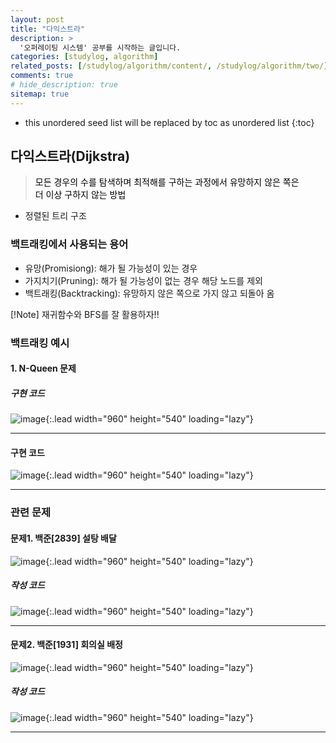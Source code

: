 ```yaml
---
layout: post
title: "다익스트라"
description: >
  '오퍼레이팅 시스템' 공부를 시작하는 글입니다.
categories: [studylog, algorithm]
related_posts: [/studylog/algorithm/content/, /studylog/algorithm/two/]
comments: true
# hide_description: true
sitemap: true
---
```


* this unordered seed list will be replaced by toc as unordered list 
{:toc}

## 다익스트라(Dijkstra)
> <font color="black">모든 경우의 수를 탐색하며 최적해를 구하는 과정에서 유망하지 않은 쪽은<br>더 이상 구하지 않는 방법</font>

- 정렬된 트리 구조

### 백트래킹에서 사용되는 용어
- 유망(Promisiong): 해가 될 가능성이 있는 경우
- 가지치기(Pruning): 해가 될 가능성이 없는 경우 해당 노드를 제외
- 백트래킹(Backtracking): 유망하지 않은 쪽으로 가지 않고 되돌아 옴

[!Note] 재귀함수와 BFS를 잘 활용하자!!

### 백트래킹 예시
#### 1. N-Queen 문제
##### 구현 코드
![image](/assets/study/algorithm/greedy/greedyEx.png){:.lead width="960" height="540" loading="lazy"}
<hr>

#### 구현 코드
![image](/assets/study/algorithm/greedy/greedyEx.png){:.lead width="960" height="540" loading="lazy"}
<hr>

### 관련 문제
#### 문제1. 백준[2839] 설탕 배달
![image](/assets/study/algorithm/greedy/bj2839a.png){:.lead width="960" height="540" loading="lazy"}

##### 작성 코드
![image](/assets/study/algorithm/greedy/bj2839b.png){:.lead width="960" height="540" loading="lazy"}
<hr>

#### 문제2. 백준[1931] 회의실 배정
![image](/assets/study/algorithm/greedy/bj1931a.png){:.lead width="960" height="540" loading="lazy"}

##### 작성 코드
![image](/assets/study/algorithm/greedy/bj1931b.png){:.lead width="960" height="540" loading="lazy"}
<hr>
